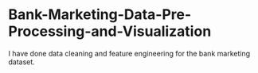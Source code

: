 # Bank-Marketing-Data-Pre-Processing-and-Visualization
I have done data cleaning and feature engineering for the bank marketing dataset.
